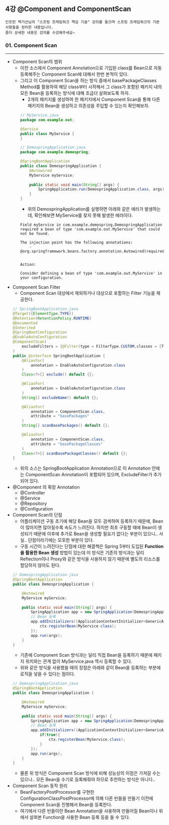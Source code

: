 ## 4강 @Component and ComponentScan

```
인프런 백기선님의 "스프링 프레임워크 핵심 기술" 강의를 들으며 스프링 프레임워크의 기본 사항들을 정리한 내용입니다.
좀더 상세한 내용은 강의를 수강해주세요~
```

### 01. Component Scan
---
- Component Scan의 범위
    - 이전 소스에서 Component Annotation으로 기입된 class를 Bean으로 자동 등록해주는 Component Scan에 대해서 한번 본적이 있다.
    - 그리고 이 Component Scan을 하는 방식 중에서 basePackageClasses Method를 활용하여 해당 class부터 시작해서 그 class가 포함된 패키지 내의 모든 Bean을 등록하는 방식에 대해 조금더 살펴보도록 하자.
        - 2개의 패키지를 생성하여 한 패키지에서 Component Scan을 통해 다른 패키지의 Bean을 생성하고 의존성을 주입할 수 있는지 확인해보자.
        ```java
        // MyService.java
        package com.example.out;

        @Service
        public class MyService {
        }

        // DemospringApplication.java
        package com.example.demospring;

        @SpringBootApplication
        public class DemospringApplication {
            @Autowired
            MyService myService;
            
            public static void main(String[] args) {
                SpringApplication.run(DemospringApplication.class, args);
            }
        }
        ```
        - 위의 DemospringApplication를 실행하면 아래와 같은 에러가 발생하는데, 확인해보면 MyService를 찾지 못해 발생한 에러이다.
        ```
        Field myService in com.example.demospring.DemospringApplication required a bean of type 'com.example.out.MyService' that could not be found.

        The injection point has the following annotations:
            - @org.springframework.beans.factory.annotation.Autowired(required=true)


        Action:

        Consider defining a bean of type 'com.example.out.MyService' in your configuration.
        ```
- Component Scan Filter
    - Component Scan 대상에서 제외하거나 대상으로 포함하는 Filter 기능을 제공한다.
    ```java
    // SpringBootApplication.java
    @Target({ElementType.TYPE})
    @Retention(RetentionPolicy.RUNTIME)
    @Documented
    @Inherited
    @SpringBootConfiguration
    @EnableAutoConfiguration
    @ComponentScan(
        excludeFilters = {@Filter(type = FilterType.CUSTOM,classes = {TypeExcludeFilter.class}),                    @Filter(type = FilterType.CUSTOM,classes = {AutoConfigurationExcludeFilter.class})}
    )
    public @interface SpringBootApplication {
        @AliasFor(
            annotation = EnableAutoConfiguration.class
        )
        Class<?>[] exclude() default {};

        @AliasFor(
            annotation = EnableAutoConfiguration.class
        )
        String[] excludeName() default {};

        @AliasFor(
            annotation = ComponentScan.class,
            attribute = "basePackages"
        )
        String[] scanBasePackages() default {};

        @AliasFor(
            annotation = ComponentScan.class,
            attribute = "basePackageClasses"
        )
        Class<?>[] scanBasePackageClasses() default {};
    }
    ```
    - 위의 소스는 SpringBootApplication Annotation으로 이 Annotation 안에는 ComponentScan Annotation이 포함되어 있으며, ExcludeFilter가 추가되어 있다.
- @Component 의 확장 Annotation
    - @Controller
    - @Service
    - @Repository
    - @Configuration
- Component Scan의 단점
    - 어플리케이션 구동 초기에 해당 Bean을 모두 검색하여 등록하기 때문에, Bean이 많아지면 많아질수록 속도가 느려진다. 하지만 최초 구동할 때에 Bean이 생성되기 때문에 이후에 추가로 Bean을 생성할 필요가 없다는 부분이 있으니.. 사실.. 단점이라기에는 모호한 부분이 있다.
    - 구동 시간이 느려진다는 단점에 대한 해결책은 Spring 5부터 도입된 **Function을 활용한 Bean 생성** 방법이 있는데 이 방식은 기존의 방식과는 달리 Reflection이나 Proxy와 같은 방식을 사용하지 않기 때문에 별도의 리소스를 할당하지 않아도 된다.
    ```java
    // DemospringApplication.java
    @SpringBootApplication
    public class DemospringApplication {

        @Autowired
        MyService myService;
        
        public static void main(String[] args) {
            SpringApplication app = new SpringApplication(DemospringApplication.class);
            // Bean 등록
            app.addInitializers((ApplicationContextInitializer<GenericApplicationContext>) ctx -> {
                ctx.registerBean(MyService.class);
            });
            app.run(args);
        }
    }
    ```    
    - 기존에 Component Scan 방식과는 달리 직접 Bean을 등록하기 때문에 패키지 위치와는 관계 없이 MyService.java 역시 등록할 수 있다.
    - 위와 같은 방식을 사용했을 때의 장점은 아래와 같이 Bean을 등록하는 부분에 로직을 넣을 수 있다는 점이다.
    ```java
    // DemospringApplication.java
    @SpringBootApplication
    public class DemospringApplication {

        @Autowired
        MyService myService;
        
        public static void main(String[] args) {
            SpringApplication app = new SpringApplication(DemospringApplication.class);
            // Bean 등록
            app.addInitializers((ApplicationContextInitializer<GenericApplicationContext>) ctx -> {
                if(true){
                    ctx.registerBean(MyService.class);
                }
            });
            app.run(args);
        }
    }
    ```    
    - 물론 위 방식은 Component Scan 방식에 비해 성능상의 이점은 가져갈 수는 있으나.. 모든 Bean을 수기로 등록해줘야 하므로 추천하는 방식은 아니다..
- Component Scan 동작 원리
    - BeanFactoryPostProcessor를 구현한 ConfigurationClassPostProcessor에 의해 다른 빈들을 만들기 이전에 Component Scan을 진행해서 Bean을 등록한다.
    - 여기에서 다른 빈들이란 Bean Annotation을 사용하여 만들어질 Bean이나 위에서 살펴본 Function을 사용한 Bean 등록 등을 들 수 있다.

